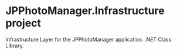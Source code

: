 # JPPhotoManager.Infrastructure project

Infrastructure Layer for the JPPhotoManager application.
.NET Class Library.
